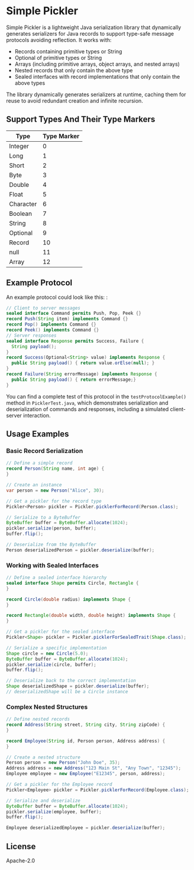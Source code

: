 # Simple Pickler

Simple Pickler is a lightweight Java serialization library that dynamically generates serializers for Java records to support type-safe message protocols avoiding reflection. It works with:

- Records containing primitive types or String
- Optional of primitive types or String
- Arrays (including primitive arrays, object arrays, and nested arrays)
- Nested records that only contain the above type 
- Sealed interfaces with record implementations that only contain the above types

The library dynamically generates serializers at runtime, caching them for reuse to avoid redundant creation and infinite recursion.

## Support Types And Their Type Markers

| Type      | Type Marker |
|-----------|---|
| Integer   | 0 |
| Long      | 1 |
| Short     | 2 |
| Byte      | 3 |
| Double    | 4 |
| Float     | 5 |
| Character | 6 |
| Boolean   | 7 |
| String    | 8 |
| Optional  | 9 |
| Record    | 10 |
| null      | 11 |
| Array     | 12 |

## Example Protocol

An example protocol could look like this: :

```java
// Client to server messages
sealed interface Command permits Push, Pop, Peek {}
record Push(String item) implements Command {}
record Pop() implements Command {}
record Peek() implements Command {}
// Server responses
sealed interface Response permits Success, Failure {
  String payload();
}
record Success(Optional<String> value) implements Response {
  public String payload() { return value.orElse(null); }
}
record Failure(String errorMessage) implements Response {
  public String payload() { return errorMessage;}
}
```

You can find a complete test of this protocol in the `testProtocolExample()` method in `PicklerTest.java`, which demonstrates serialization and deserialization of commands and responses, including a simulated client-server interaction.

## Usage Examples

### Basic Record Serialization

```java
// Define a simple record
record Person(String name, int age) {
}

// Create an instance
var person = new Person("Alice", 30);

// Get a pickler for the record type
Pickler<Person> pickler = Pickler.picklerForRecord(Person.class);

// Serialize to a ByteBuffer
ByteBuffer buffer = ByteBuffer.allocate(1024);
pickler.serialize(person, buffer);
buffer.flip();

// Deserialize from the ByteBuffer
Person deserializedPerson = pickler.deserialize(buffer);
```

### Working with Sealed Interfaces

```java
// Define a sealed interface hierarchy
sealed interface Shape permits Circle, Rectangle {
}

record Circle(double radius) implements Shape {
}

record Rectangle(double width, double height) implements Shape {
}

// Get a pickler for the sealed interface
Pickler<Shape> pickler = Pickler.picklerForSealedTrait(Shape.class);

// Serialize a specific implementation
Shape circle = new Circle(5.0);
ByteBuffer buffer = ByteBuffer.allocate(1024);
pickler.serialize(circle, buffer);
buffer.flip();

// Deserialize back to the correct implementation
Shape deserializedShape = pickler.deserialize(buffer);
// deserializedShape will be a Circle instance
```

### Complex Nested Structures

```java
// Define nested records
record Address(String street, String city, String zipCode) {
}

record Employee(String id, Person person, Address address) {
}

// Create a nested structure
Person person = new Person("John Doe", 35);
Address address = new Address("123 Main St", "Any Town", "12345");
Employee employee = new Employee("E12345", person, address);

// Get a pickler for the Employee record
Pickler<Employee> pickler = Pickler.picklerForRecord(Employee.class);

// Serialize and deserialize
ByteBuffer buffer = ByteBuffer.allocate(1024);
pickler.serialize(employee, buffer);
buffer.flip();

Employee deserializedEmployee = pickler.deserialize(buffer);
```

## License

Apache-2.0
